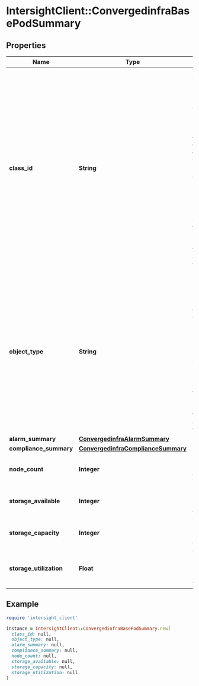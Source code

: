 # IntersightClient::ConvergedinfraBasePodSummary

## Properties

| Name | Type | Description | Notes |
| ---- | ---- | ----------- | ----- |
| **class_id** | **String** | The fully-qualified name of the instantiated, concrete type. This property is used as a discriminator to identify the type of the payload when marshaling and unmarshaling data. The enum values provides the list of concrete types that can be instantiated from this abstract type. | [default to &#39;convergedinfra.PodSummary&#39;] |
| **object_type** | **String** | The fully-qualified name of the instantiated, concrete type. The value should be the same as the &#39;ClassId&#39; property. The enum values provides the list of concrete types that can be instantiated from this abstract type. | [default to &#39;convergedinfra.PodSummary&#39;] |
| **alarm_summary** | [**ConvergedinfraAlarmSummary**](ConvergedinfraAlarmSummary.md) |  | [optional] |
| **compliance_summary** | [**ConvergedinfraComplianceSummary**](ConvergedinfraComplianceSummary.md) |  | [optional] |
| **node_count** | **Integer** | Number of nodes associated with the pod. | [optional][readonly] |
| **storage_available** | **Integer** | The available storage capacity for this pod. | [optional][readonly] |
| **storage_capacity** | **Integer** | The total storage capacity for this pod. | [optional][readonly] |
| **storage_utilization** | **Float** | The percentage storage utilization for this pod. | [optional][readonly] |

## Example

```ruby
require 'intersight_client'

instance = IntersightClient::ConvergedinfraBasePodSummary.new(
  class_id: null,
  object_type: null,
  alarm_summary: null,
  compliance_summary: null,
  node_count: null,
  storage_available: null,
  storage_capacity: null,
  storage_utilization: null
)
```

